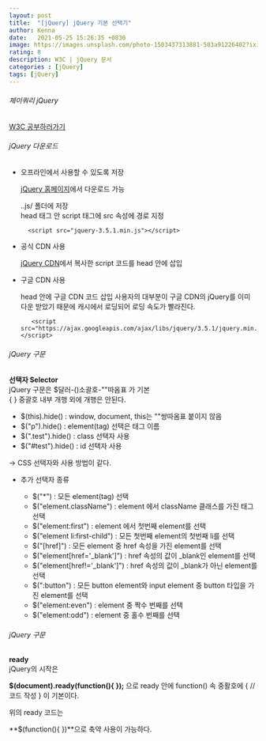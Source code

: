 ```yaml
---
layout: post
title:  "[jQuery] jQuery 기본 선택기"
author: Kenna
date:   2021-05-25 15:26:35 +0830
image: https://images.unsplash.com/photo-1503437313881-503a91226402?ixid=MnwxMjA3fDB8MHxzZWFyY2h8MTR8fGNvZGV8ZW58MHx8MHx8&ixlib=rb-1.2.1&auto=format&fit=crop&w=500&q=60
rating: 8
description: W3C | jQuery 문서
categories : [jQuery]
tags: [jQuery]
---
```


###### 제이쿼리 jQuery
[W3C 공부하러가기]("https://www.w3schools.com/jquery")

###### jQuery 다운로드

- 오프라인에서 사용할 수 있도록 저장

    [jQuery 홈페이지]("http://jquery.com/download")에서 다운로드 가능

    ..js/ 폴더에 저장<br>
    head 태그 안 script 태그에 src 속성에 경로 지정

        <script src="jquery-3.5.1.min.js"></script>

- 공식 CDN 사용

    [jQuery CDN]("https://code.jquery.com")에서 복사한 script 코드를 head 안에 삽입

- 구글 CDN 사용

    head 안에 구글 CDN 코드 삽입
    사용자의 대부분이 구글 CDN의 jQuery를 이미 다운 받았기 때문에 캐시에서 로딩되어 로딩 속도가 빨라진다.

         <script src="https://ajax.googleapis.com/ajax/libs/jquery/3.5.1/jquery.min.js"></script>


###### jQuery 구문

**선택자 Selector**<br>
jQuery 구문은 $달러-()소괄호-""따옴표 가 기본<br>
{ } 중괄호 내부 개행 외에 개행은 안된다.

- $(this).hide() : window, document, this는 ""쌍따옴표 붙이지 않음
- $("p").hide() : element(tag) 선택은 태그 이름
- $(".test").hide() : class 선택자 사용
- $("#test").hide() : id 선택자 사용

→ CSS 선택자와 사용 방법이 같다.

- 추가 선택자 종류

    - $("*") : 모든 element(tag) 선택
    - $("element.className") : element 에서 className 클래스를 가진 태그 선택
    - $("element:first") : element 에서 첫번째 element를 선택
    - $("element li:first-child") : 모든 첫번째 element의 첫번째 li를 선택
    - $("[href]") : 모든 element 중 href 속성을 가진 element를 선택
    - $("element[href='_blank']") : href 속성의 값이 _blank인 element를 선택
    - $("element[href!='_blank']") : href 속성의 값이 _blank가 아닌 element를 선택
    - $(":button") : 모든 button element와 input element 중 button 타입을 가진 element를 선택
    - $("element:even") : element 중 짝수 번째를 선택
    - $("element:odd") : element 중 홀수 번째를 선택

###### jQuery 구문

**ready**<br>
jQuery의 시작은

**$(document).ready(function(){ });**
으로 ready 안에 function() 속 중활호에 { //코드 작성 } 이 기본이다.

위의 ready 코드는

**$(function(){ })**으로 축약 사용이 가능하다.